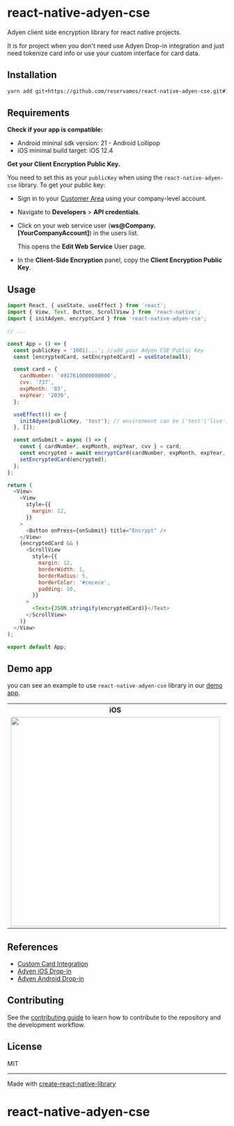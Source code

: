 # react-native-adyen-cse

Adyen client side encryption library for react native projects.

It is for project when you don't need use Adyen Drop-in integration and just need tokenize card info or use your custom interface for card data.

## Installation

```sh
yarn add git+https://github.com/reservamos/react-native-adyen-cse.git#1.0.0
```

## Requirements

**Check if your app is compatible:**

- Android mininal sdk version: 21 - Android Lollipop
- iOS minimal build target: iOS 12.4

**Get your Client Encryption Public Key.**

You need to set this as your `publicKey` when using the `react-native-adyen-cse` library. To get your public key:

- Sign in to your [Customer Area](https://ca-test.adyen.com/) using your company-level account.
- Navigate to **Developers** > **API credentials**.
- Click on your web service user (**ws@Company.[YourCompanyAccount]**) in the users list.

  This opens the **Edit Web Service** User page.

- In the **Client-Side Encryption** panel, copy the **Client Encryption Public Key**.

## Usage

```js
import React, { useState, useEffect } from 'react';
import { View, Text, Button, ScrollView } from 'react-native';
import { initAdyen, encryptCard } from 'react-native-adyen-cse';

// ...

const App = () => {
  const publicKey = '1001|...'; //add your Adyen CSE Public Key
  const [encryptedCard, setEncryptedCard] = useState(null);

  const card = {
    cardNumber: '4917610000000000',
    cvv: '737',
    expMonth: '03',
    expYear: '2030',
  };

  useEffect(() => {
    initAdyen(publicKey, 'test'); // environment can be ['test'|'live']
  }, []);

  const onSubmit = async () => {
    const { cardNumber, expMonth, expYear, cvv } = card;
    const encrypted = await encryptCard(cardNumber, expMonth, expYear, cvv);
    setEncryptedCard(encrypted);
  };
};

return (
  <View>
    <View
      style={{
        margin: 12,
      }}
    >
      <Button onPress={onSubmit} title="Encrypt" />
    </View>
    {encryptedCard && (
      <ScrollView
        style={{
          margin: 12,
          borderWidth: 1,
          borderRadius: 5,
          borderColor: '#cecece',
          padding: 10,
        }}
      >
        <Text>{JSON.stringify(encryptedCard)}</Text>
      </ScrollView>
    )}
  </View>
);

export default App;
```

## Demo app

you can see an example to use `react-native-adyen-cse` library in our [demo app](https://github.com/reservamos/react-native-adyen-cse/tree/main/example).

<table>
  <tr>
    <th>iOS</th>
    <th>Android</th>
  </tr>
  <tr>
    <td><img src="https://user-images.githubusercontent.com/11278416/201222237-e6a43d37-cf21-43fa-b757-8bd7fb2c35d7.png" height=480 /></td>
    <td><img src="https://user-images.githubusercontent.com/11278416/201222270-3f8f5fed-a05f-41f1-b1e8-7b8d32242fed.png" height=480 /></td>
  </tr>
</table>

## References

- [Custom Card Integration](https://docs.adyen.com/payment-methods/cards/custom-card-integration)
- [Adyen iOS Drop-in](https://docs.adyen.com/online-payments/ios/drop-in)
- [Adyen Android Drop-in](https://docs.adyen.com/online-payments/android/drop-in)

## Contributing

See the [contributing guide](CONTRIBUTING.md) to learn how to contribute to the repository and the development workflow.

## License

MIT

---

Made with [create-react-native-library](https://github.com/callstack/react-native-builder-bob)
# react-native-adyen-cse
